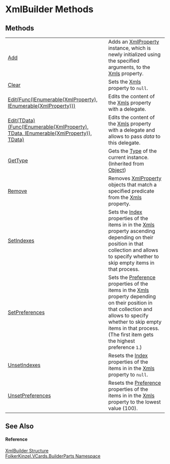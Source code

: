 # XmlBuilder Methods




## Methods
<table>
<tr>
<td><a href="aaa7ab78-3167-dd44-9641-e926dd705e55.md">Add</a></td>
<td>Adds an <a href="acc008b1-680c-897b-c8af-e3cd24d10d88.md">XmlProperty</a> instance, which is newly initialized using the specified arguments, to the <a href="72934059-97f9-72e4-6010-1ce0c34221d5.md">Xmls</a> property.</td></tr>
<tr>
<td><a href="5ccdd6cf-da6c-0e95-f7da-e2d7373b5416.md">Clear</a></td>
<td>Sets the <a href="72934059-97f9-72e4-6010-1ce0c34221d5.md">Xmls</a> property to <code>null</code>.</td></tr>
<tr>
<td><a href="d873cb0d-e1a8-7713-1650-a814f5d77662.md">Edit(Func(IEnumerable(XmlProperty), IEnumerable(XmlProperty)))</a></td>
<td>Edits the content of the <a href="72934059-97f9-72e4-6010-1ce0c34221d5.md">Xmls</a> property with a delegate.</td></tr>
<tr>
<td><a href="589a03eb-4090-a2ba-6bb6-43eaf0328d9e.md">Edit(TData)(Func(IEnumerable(XmlProperty), TData, IEnumerable(XmlProperty)), TData)</a></td>
<td>Edits the content of the <a href="72934059-97f9-72e4-6010-1ce0c34221d5.md">Xmls</a> property with a delegate and allows to pass <em>data</em> to this delegate.</td></tr>
<tr>
<td><a href="https://learn.microsoft.com/dotnet/api/system.object.gettype" target="_blank" rel="noopener noreferrer">GetType</a></td>
<td>Gets the <a href="https://learn.microsoft.com/dotnet/api/system.type" target="_blank" rel="noopener noreferrer">Type</a> of the current instance.<br />(Inherited from <a href="https://learn.microsoft.com/dotnet/api/system.object" target="_blank" rel="noopener noreferrer">Object</a>)</td></tr>
<tr>
<td><a href="c09347d9-8445-b248-be6f-051b20522acb.md">Remove</a></td>
<td>Removes <a href="acc008b1-680c-897b-c8af-e3cd24d10d88.md">XmlProperty</a> objects that match a specified predicate from the <a href="72934059-97f9-72e4-6010-1ce0c34221d5.md">Xmls</a> property.</td></tr>
<tr>
<td><a href="e5fe2b42-77a2-0ab4-9626-2608e61a7a90.md">SetIndexes</a></td>
<td>Sets the <a href="70c82664-4c95-c20f-f819-7fba4087eead.md">Index</a> properties of the items in in the <a href="72934059-97f9-72e4-6010-1ce0c34221d5.md">Xmls</a> property ascending depending on their position in that collection and allows to specify whether to skip empty items in that process.</td></tr>
<tr>
<td><a href="cbe6b68b-3f09-77a0-53b1-58336b9c47a1.md">SetPreferences</a></td>
<td>Sets the <a href="50760592-ebd2-d6c5-16b0-f752af7dada1.md">Preference</a> properties of the items in the <a href="72934059-97f9-72e4-6010-1ce0c34221d5.md">Xmls</a> property depending on their position in that collection and allows to specify whether to skip empty items in that process. (The first item gets the highest preference <code>1</code>.)</td></tr>
<tr>
<td><a href="723af5c4-d874-1fca-9090-62f1bb7cd1bc.md">UnsetIndexes</a></td>
<td>Resets the <a href="70c82664-4c95-c20f-f819-7fba4087eead.md">Index</a> properties of the items in in the <a href="72934059-97f9-72e4-6010-1ce0c34221d5.md">Xmls</a> property to <code>null</code>.</td></tr>
<tr>
<td><a href="4e40cb83-86f2-7bbf-60cc-478fde148d58.md">UnsetPreferences</a></td>
<td>Resets the <a href="50760592-ebd2-d6c5-16b0-f752af7dada1.md">Preference</a> properties of the items in in the <a href="72934059-97f9-72e4-6010-1ce0c34221d5.md">Xmls</a> property to the lowest value (100).</td></tr>
</table>

## See Also


#### Reference
<a href="20185480-4542-f3f6-3192-0b1f202ba2f3.md">XmlBuilder Structure</a>  
<a href="30716183-7f69-ceb8-b5fe-4d9f23e7fd2b.md">FolkerKinzel.VCards.BuilderParts Namespace</a>  
